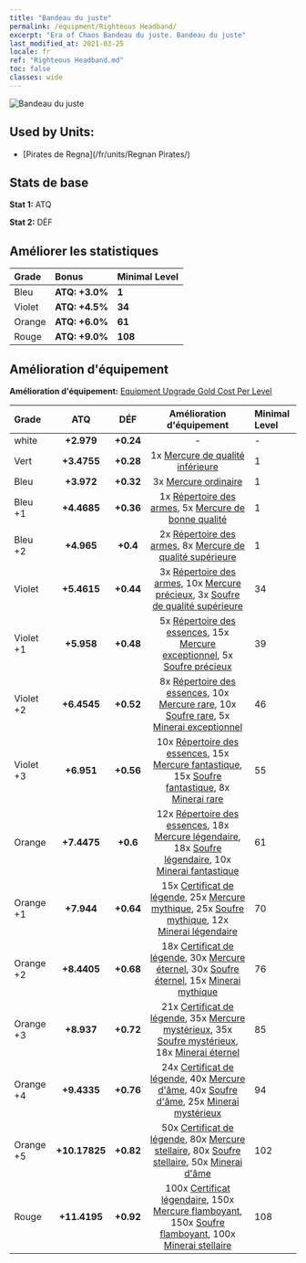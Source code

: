 ```yaml
---
title: "Bandeau du juste"
permalink: /equipment/Righteous Headband/
excerpt: "Era of Chaos Bandeau du juste. Bandeau du juste"
last_modified_at: 2021-03-25
locale: fr
ref: "Righteous Headband.md"
toc: false
classes: wide
---
```


  ![Bandeau du juste](/images/e/e_99013.png)

## Used by Units:

* [Pirates de Regna](/fr/units/Regnan Pirates/) 


## Stats de base
 **Stat 1:** ATQ

 **Stat 2:** DÉF

## Améliorer les statistiques

  |     Grade    |   Bonus | Minimal Level | 
  |:-------------|:--------|:--------------| 
  | Bleu | **ATQ: +3.0%** | **1** | 
  | Violet | **ATQ: +4.5%** | **34** | 
  | Orange | **ATQ: +6.0%** | **61** | 
  | Rouge | **ATQ: +9.0%** | **108** | 


## Amélioration d'équipement
 **Amélioration d'équipement:** [Equipment Upgrade Gold Cost Per Level](/equipment/EquipmentUpgradeCostPerLevel/) 

  |          Grade      | ATQ | DÉF | Amélioration d'équipement | Minimal Level |
  |:--------------------|:---------:|:---------:|:----------------:|:--------------|
  | white | **+2.979** | **+0.24** | - | - |
  | Vert | **+3.4755** | **+0.28** | 1x [Mercure de qualité inférieure](/fr/Items/mat_2/) | 1 |
  | Bleu | **+3.972** | **+0.32** | 3x [Mercure ordinaire](/fr/Items/mat_8/) | 1 |
  | Bleu +1 | **+4.4685** | **+0.36** | 1x [Répertoire des armes](/fr/Items/mat_18/), 5x [Mercure de bonne qualité](/fr/Items/mat_14/) | 1 |
  | Bleu +2 | **+4.965** | **+0.4** | 2x [Répertoire des armes](/fr/Items/mat_25/), 8x [Mercure de qualité supérieure](/fr/Items/mat_21/) | 1 |
  | Violet | **+5.4615** | **+0.44** | 3x [Répertoire des armes](/fr/Items/mat_32/), 10x [Mercure précieux](/fr/Items/mat_28/), 3x [Soufre de qualité supérieure](/fr/Items/mat_22/) | 34 |
  | Violet +1 | **+5.958** | **+0.48** | 5x [Répertoire des essences](/fr/Items/mat_39/), 15x [Mercure exceptionnel](/fr/Items/mat_35/), 5x [Soufre précieux](/fr/Items/mat_29/) | 39 |
  | Violet +2 | **+6.4545** | **+0.52** | 8x [Répertoire des essences](/fr/Items/mat_46/), 10x [Mercure rare](/fr/Items/mat_42/), 10x [Soufre rare](/fr/Items/mat_43/), 5x [Minerai exceptionnel](/fr/Items/mat_33/) | 46 |
  | Violet +3 | **+6.951** | **+0.56** | 10x [Répertoire des essences](/fr/Items/mat_53/), 15x [Mercure fantastique](/fr/Items/mat_49/), 15x [Soufre fantastique](/fr/Items/mat_50/), 8x [Minerai rare](/fr/Items/mat_40/) | 55 |
  | Orange | **+7.4475** | **+0.6** | 12x [Répertoire des essences](/fr/Items/mat_60/), 18x [Mercure légendaire](/fr/Items/mat_56/), 18x [Soufre légendaire](/fr/Items/mat_57/), 10x [Minerai fantastique](/fr/Items/mat_47/) | 61 |
  | Orange +1 | **+7.944** | **+0.64** | 15x [Certificat de légende](/fr/Items/mat_67/), 25x [Mercure mythique](/fr/Items/mat_63/), 25x [Soufre mythique](/fr/Items/mat_64/), 12x [Minerai légendaire](/fr/Items/mat_54/) | 70 |
  | Orange +2 | **+8.4405** | **+0.68** | 18x [Certificat de légende](/fr/Items/mat_74/), 30x [Mercure éternel](/fr/Items/mat_70/), 30x [Soufre éternel](/fr/Items/mat_71/), 15x [Minerai mythique](/fr/Items/mat_61/) | 76 |
  | Orange +3 | **+8.937** | **+0.72** | 21x [Certificat de légende](/fr/Items/mat_81/), 35x [Mercure mystérieux](/fr/Items/mat_77/), 35x [Soufre mystérieux](/fr/Items/mat_78/), 18x [Minerai éternel](/fr/Items/mat_68/) | 85 |
  | Orange +4 | **+9.4335** | **+0.76** | 24x [Certificat de légende](/fr/Items/mat_88/), 40x [Mercure d'âme](/fr/Items/mat_84/), 40x [Soufre d'âme](/fr/Items/mat_85/), 25x [Minerai mystérieux](/fr/Items/mat_75/) | 94 |
  | Orange +5 | **+10.17825** | **+0.82** | 50x [Certificat de légende](/fr/Items/mat_95/), 80x [Mercure stellaire](/fr/Items/mat_91/), 80x [Soufre stellaire](/fr/Items/mat_92/), 50x [Minerai d'âme](/fr/Items/mat_82/) | 102 |
  | Rouge | **+11.4195** | **+0.92** | 100x [Certificat légendaire](/fr/Items/mat_102/), 150x [Mercure flamboyant](/fr/Items/mat_98/), 150x [Soufre flamboyant](/fr/Items/mat_99/), 100x [Minerai stellaire](/fr/Items/mat_89/) | 108 |

